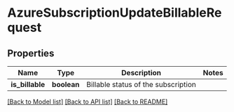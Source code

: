 # AzureSubscriptionUpdateBillableRequest

## Properties
Name | Type | Description | Notes
------------ | ------------- | ------------- | -------------
**is_billable** | **boolean** | Billable status of the subscription | 

[[Back to Model list]](../README.md#documentation-for-models) [[Back to API list]](../README.md#documentation-for-api-endpoints) [[Back to README]](../README.md)

